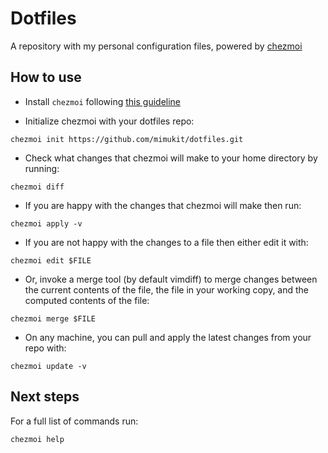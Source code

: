 # Dotfiles

A repository with my personal configuration files, powered by [chezmoi](https://github.com/twpayne/chezmoi)

## How to use

- Install `chezmoi` following [this guideline](https://www.chezmoi.io/docs/install/)

- Initialize chezmoi with your dotfiles repo:

```
chezmoi init https://github.com/mimukit/dotfiles.git
```

- Check what changes that chezmoi will make to your home directory by running:

```
chezmoi diff
```

- If you are happy with the changes that chezmoi will make then run:

```
chezmoi apply -v
```

- If you are not happy with the changes to a file then either edit it with:

```
chezmoi edit $FILE
```

- Or, invoke a merge tool (by default vimdiff) to merge changes between the current contents of the file, the file in your working copy, and the computed contents of the file:

```
chezmoi merge $FILE
```

- On any machine, you can pull and apply the latest changes from your repo with:

```
chezmoi update -v
```

## Next steps

For a full list of commands run:

```
chezmoi help
```

